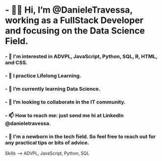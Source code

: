 # - 👋🏽 Hi, I’m @DanieleTravessa, working as a FullStack Developer and focusing on the Data Science Field.
### - 👀 I'm interested in ADVPL, JavaScript, Python, SQL, R, HTML, and CSS.
### - 🔎 I practice Lifelong Learning.
### - 🌱 I’m currently learning Data Science.
### - 💞️ I’m looking to collaborate in the IT community.
### - 📫 How to reach me: just send me hi at LinkedIn @danieletravessa.
### - :hatching_chick: I'm a newborn in the tech field. So feel free to reach out for any practical tips or bits of advice.

Skills --> ADVPL, JavaScript, Python, SQL

<!---
DanieleTravessa/DanieleTravessa is a ✨ special ✨ repository because its `README.md` (this file) appears on your GitHub profile.
You can click the Preview link to take a look at your changes.
--->
